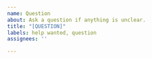 ```yaml
---
name: Question
about: Ask a question if anything is unclear.
title: "[QUESTION]"
labels: help wanted, question
assignees: ''

---
```



